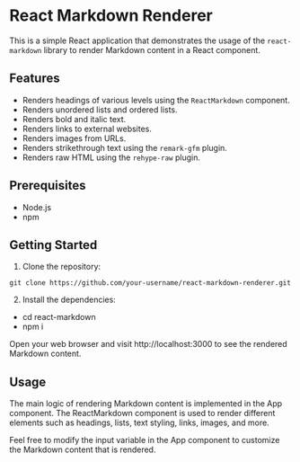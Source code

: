 # React Markdown Renderer

This is a simple React application that demonstrates the usage of the `react-markdown` library to render Markdown content in a React component.

## Features

- Renders headings of various levels using the `ReactMarkdown` component.
- Renders unordered lists and ordered lists.
- Renders bold and italic text.
- Renders links to external websites.
- Renders images from URLs.
- Renders strikethrough text using the `remark-gfm` plugin.
- Renders raw HTML using the `rehype-raw` plugin.

## Prerequisites

- Node.js
- npm

## Getting Started

1. Clone the repository:

```shell
git clone https://github.com/your-username/react-markdown-renderer.git
```

2. Install the dependencies:
- cd react-markdown
- npm i

Open your web browser and visit http://localhost:3000 to see the rendered Markdown content.

## Usage

The main logic of rendering Markdown content is implemented in the App component. The ReactMarkdown component is used to render different elements such as headings, lists, text styling, links, images, and more.

Feel free to modify the input variable in the App component to customize the Markdown content that is rendered.

